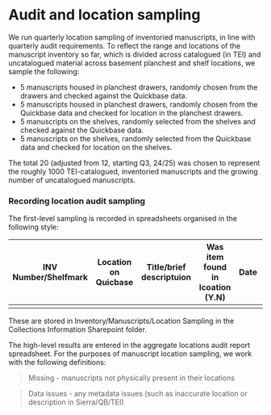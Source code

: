 # Audit and location sampling

We run quarterly location sampling of inventoried manuscripts, in line with quarterly audit requirements. To reflect the range and locations of the manuscript inventory so far, which is divided across catalogued (in TEI) and uncatalogued material across basement planchest and shelf locations, we sample the following:

* 5 manuscripts housed in planchest drawers, randomly chosen from the drawers and checked against the Quickbase data.
* 5 manuscripts housed in planchest drawers, randomly chosen from the Quickbase data and checked for location in the planchest drawers.
* 5 manuscripts on the shelves, randomly selected from the shelves and checked against the Quickbase data.
* 5 manuscripts on the shelves, randomly selected from the Quickbase data and checked for location on the shelves.

The total 20 (adjusted from 12, starting Q3, 24/25) was  chosen to represent the roughly 1000 TEI-catalogued, inventoried manuscripts and the growing number of uncatalogued manuscripts.

### Recording location audit sampling

The first-level sampling is recorded in spreadsheets organised in the following style:

| INV Number/Shelfmark | Location on Quicbase | Title/brief descriptuion | Was item found in lcoation (Y.N) | Date | Recorder | Is location same/accurate on Sierra if applicable? | Notes/Comments |
| -------------------- | -------------------- | ------------------------ | -------------------------------- | ---- | -------- | -------------------------------------------------- | -------------- |
|                      |                      |                          |                                  |      |          |                                                    |                |

These are stored in Inventory/Manuscripts/Location Sampling in the Collections Information Sharepoint folder.

The high-level results are entered in the aggregate locations audit report spreadsheet. For the purposes of manuscript location sampling, we work with the following definitions:

> Missing - manuscripts not physically present in their locations

> Data issues - any metadata issues (such as inaccurate location or description in Sierra/QB/TEI)
